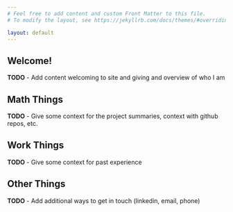 ```yaml
---
# Feel free to add content and custom Front Matter to this file.
# To modify the layout, see https://jekyllrb.com/docs/themes/#overriding-theme-defaults

layout: default
---
```

## Welcome!

**TODO** - Add content welcoming to site and giving and overview of who I am

## Math Things

**TODO** - Give some context for the project summaries, context with github repos, etc.

## Work Things

**TODO** - Give some context for past experience

## Other Things

**TODO** - Add additional ways to get in touch (linkedin, email, phone)
